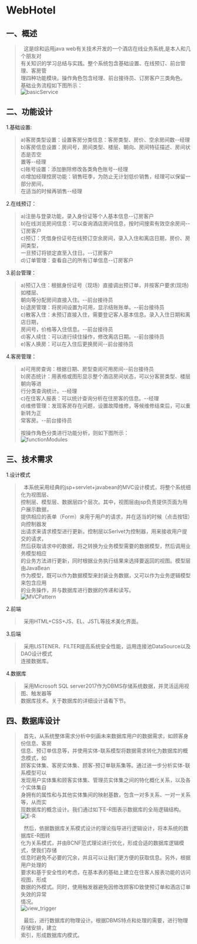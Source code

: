 # WebHotel

## 一、概述

>&#160;&#160;这是综和运用java web有关技术开发的一个酒店在线业务系统,是本人和几个朋友对<br>
有关知识的学习总结与实践。整个系统包含基础设置、在线预订、前台管理、客房管<br>
理四种功能模块。操作角色包含经理、前台接待员、订房客户三类角色。<br>
基础业务流程如下图所示：<br>
![basicService](imgForREADME/basicService.png)

## 二、功能设计

1.基础设置:
>a)客房类型设置：设置客房分类信息：客房类型、房价、空余房间数--经理<br>
b)客房信息设置：房间号，房间类型、楼层、朝向、房间特征描述、房间状态是否空<br>
置等--经理<br>
c)账号设置：添加删除修改各类角色账号--经理<br>
d)增加经理控房功能：销售旺季，为防止无计划低价销售，经理可以保留一部分房间，<br>
在适当的时候再销售--经理<br>

2.在线预订：
>a)注册与登录功能，录入身份证等个人基本信息--订房客户<br>
b)在线浏览房间信息：可以查询酒店房间信息，按时间搜索有效空余房间--订房客户<br>
c)预订：凭借身份证号在线预订空余房间，录入入住和离店日期，房价、房间类型，<br>
一旦预订将锁定直至入住日。--订房客户<br>
d)订单管理：查看自己的所有订单信息--订房客户<br>

3.前台管理：
>a)预订入住：根据身份证号（现场）直接调出预订单，并按客户要求(现场)如楼层、<br>
朝向等分配房间直接入住。--前台接待员<br>
b)退房管理：将房间设置为可用，显示结账账单。--前台接待员<br>
c)散客入住：未预订直接入住，需要登记客人基本信息。录入入住日期和离店日期，<br>
房间号，价格等入住信息。--前台接待员<br>
d)客人续住：可以进行续住操作，修改离店日期。--前台接待员<br>
e)客人换房：可以在入住后更换房间--前台接待员<br>

4.客房管理：
>a)可用房查询：根据日期、房型查阅可用房间--前台接待员<br>
b)房态统计：用表格或图形显示整个酒店房间状态，可以分客房类型、楼层朝向等进<br>
行分类查询统计。--经理<br>
c)在住客人报表：可以统计查询分析在住房客的信息。--经理<br>
d)维修管理：发现客房存在问题，设置故障维修，等候维修结束后，可以重新转为正<br>
常客房。--前台接待员<br>
>
>按操作角色分类进行功能分析，则如下图所示：<br>
![functionModules](imgForREADME/functionModules.png)

## 三、技术需求

1.设计模式
>&#160;&#160;本系统采用经典的jsp+servlet+javabean的MVC设计模式，将整个系统细化为视图层、<br>
控制层、模型层、数据层四个层次。其中，视图层由jsp负责提供页面为用户展示数据，<br>
提供相应的表单（Form）来用于用户的请求，并在适当的时候（点击按钮）向控制器发<br>
出请求来请求模型进行更新。控制层以Serlvet为控制器，用来接收用户提交的请求，<br>
然后获取请求中的数据，将之转换为业务模型需要的数据模型，然后调用业务模型相应<br>
的业务方法进行更新，同时根据业务执行结果来选择要返回的视图。模型层由JavaBean<br>
作为模型，既可以作为数据模型来封装业务数据，又可以作为业务逻辑模型来包含应用<br>
的业务操作，并与数据库进行数据的传递和读写。<br>
![MVCPattern](imgForREADME/MVCPattern.png)

2.前端
>&#160;&#160;采用HTML+CSS+JS、EL、JSTL等技术美化界面。<br>

3.后端
>&#160;&#160;采用LISTENER、FILTER提高系统安全性能，运用连接池DataSource以及DAO设计模式<br>
连接数据库。<br>

4.数据库
>&#160;&#160;采用Microsoft SQL server2017作为DBMS存储系统数据，并灵活运用视图、触发器等<br>
数据库技术。关于数据库的详细设计请看下节。<br>

## 四、数据库设计

>&#160;&#160;首先，从系统整体需求分析中刻画未来数据库用户的数据需求，如顾客身份信息、客房<br>
信息、预订单信息等，并使用实体-联系模型将数据需求转化为数据库的概念模式，如<br>
顾客实体集、客房实体集、顾客-预订单联系集等。通过进一步分析实体-联系模型可以<br>
发现用户实体集和顾客实体集、管理员实体集之间的特化概化关系，以及各个实体集自<br>
身拥有的属性和与其他实体集间的映射基数，包含一对多关系、一对一关系等，从而实<br>
现数据库的概念设计。我们通过如下E-R图表示数据库的全局逻辑结构。<br>
![E-R](imgForREADME/E-R.png)
>
>&#160;&#160;然后，依据数据库关系模式设计的理论指导进行逻辑设计，将本系统的数据库E-R图转<br>
化为关系模式，并由BCNF范式理论进行优化，形成合适的数据库逻辑模式，使我们存储<br>
信息时避免不必要的冗余，并且可以让我们更方便的获取信息。另外，根据用户处理的<br>
要求和基于安全性的考虑，在基本表的基础上建立在住客人报表功能的访问视图，形成<br>
数据的外模式。同时，使用触发器避免因修改顾客ID致使预订单和酒店订单失效的异常<br>
情况。<br>
![view_trigger](imgForREADME/view_trigger.png)
>
>&#160;&#160;最后，进行数据库的物理设计。根据DBMS特点和处理的需要，进行物理存储安排，建立<br>
索引，形成数据库内模式。<br>
